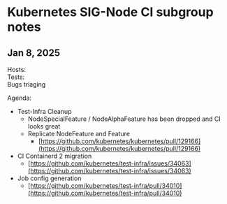 # Kubernetes SIG-Node CI subgroup notes

## Jan 8, 2025  
Hosts:  
	Tests:  
	Bugs triaging

Agenda:

- Test-Infra Cleanup  
  - NodeSpecialFeature / NodeAlphaFeature has been dropped and CI looks great  
  - Replicate NodeFeature and Feature  
    - [https://github.com/kubernetes/kubernetes/pull/129166](https://github.com/kubernetes/kubernetes/pull/129166)  
- CI Containerd 2 migration  
  - [https://github.com/kubernetes/test-infra/issues/34063](https://github.com/kubernetes/test-infra/issues/34063)  
- Job config generation  
  - [https://github.com/kubernetes/test-infra/pull/34010](https://github.com/kubernetes/test-infra/pull/34010)
